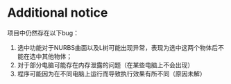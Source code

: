 # Additional notice

项目中仍然存在以下bug：

1. 选中功能对于NURBS曲面以及L树可能出现异常，表现为选中这两个物体后不能在选中其他物体；
2. 对于部分电脑可能存在内存泄露的问题（在某些电脑上不会出现）
3. 程序可能因为在不同电脑上运行而导致执行效果有所不同（原因未解）

